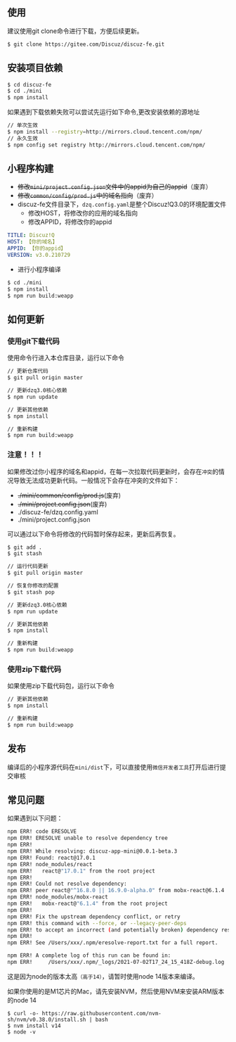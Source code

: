 ## 使用

建议使用git clone命令进行下载，方便后续更新。

```bash
$ git clone https://gitee.com/Discuz/discuz-fe.git
```

## 安装项目依赖

```bash
$ cd discuz-fe
$ cd ./mini
$ npm install
```

如果遇到下载依赖失败可以尝试先运行如下命令,更改安装依赖的源地址
```bash
// 单次生效
$ npm install --registry=http://mirrors.cloud.tencent.com/npm/
// 永久生效
$ npm config set registry http://mirrors.cloud.tencent.com/npm/
```

## 小程序构建

- ~~修改`mini/project.config.json`文件中的appid为自己的appid~~（废弃）
- ~~修改`common/config/prod.js`中的域名指向~~（废弃）
- discuz-fe文件目录下，`dzq.config.yaml`是整个Discuz!Q3.0的环境配置文件
  - 修改HOST，将修改你的应用的域名指向
  - 修改APPID，将修改你的appid

```yaml
TITLE: Discuz!Q
HOST: 【你的域名】
APPID: 【你的appid】
VERSION: v3.0.210729
```

- 进行小程序编译

```bash
$ cd ./mini
$ npm install
$ npm run build:weapp
```

## 如何更新

### 使用git下载代码

使用命令行进入本仓库目录，运行以下命令

```bash
// 更新仓库代码
$ git pull origin master

// 更新dzq3.0核心依赖
$ npm run update

// 更新其他依赖
$ npm install

// 重新构建
$ npm run build:weapp
```

### 注意！！！
如果修改过你小程序的域名和appid，在每一次拉取代码更新时，会存在`冲突`的情况导致无法成功更新代码。一般情况下会存在冲突的文件如下：
- ~~./mini/common/config/prod.js~~(废弃)
- ~~./mini/project.config.json~~(废弃)
- ./discuz-fe/dzq.config.yaml
- ./mini/project.config.json

可以通过以下命令将修改的代码暂时保存起来，更新后再恢复。
```bash
$ git add .
$ git stash

// 运行代码更新
$ git pull origin master

// 恢复你修改的配置
$ git stash pop

// 更新dzq3.0核心依赖
$ npm run update

// 更新其他依赖
$ npm install

// 重新构建
$ npm run build:weapp
```

### 使用zip下载代码

如果使用zip下载代码包，运行以下命令

```bash
// 更新其他依赖
$ npm install

// 重新构建
$ npm run build:weapp
```

## 发布

编译后的小程序源代码在`mini/dist`下，可以直接使用`微信开发者工具`打开后进行提交审核

## 常见问题

如果遇到以下问题：
```bash
npm ERR! code ERESOLVE
npm ERR! ERESOLVE unable to resolve dependency tree
npm ERR! 
npm ERR! While resolving: discuz-app-mini@0.0.1-beta.3
npm ERR! Found: react@17.0.1
npm ERR! node_modules/react
npm ERR!   react@"17.0.1" from the root project
npm ERR! 
npm ERR! Could not resolve dependency:
npm ERR! peer react@"^16.8.0 || 16.9.0-alpha.0" from mobx-react@6.1.4
npm ERR! node_modules/mobx-react
npm ERR!   mobx-react@"6.1.4" from the root project
npm ERR! 
npm ERR! Fix the upstream dependency conflict, or retry
npm ERR! this command with --force, or --legacy-peer-deps
npm ERR! to accept an incorrect (and potentially broken) dependency resolution.
npm ERR! 
npm ERR! See /Users/xxx/.npm/eresolve-report.txt for a full report.

npm ERR! A complete log of this run can be found in:
npm ERR!     /Users/xxx/.npm/_logs/2021-07-02T17_24_15_418Z-debug.log
```

这是因为node的版本太高`（高于14）`，请暂时使用node 14版本来编译。

如果你使用的是M1芯片的Mac，请先安装NVM，然后使用NVM来安装ARM版本的node 14

```
$ curl -o- https://raw.githubusercontent.com/nvm-sh/nvm/v0.38.0/install.sh | bash
$ nvm install v14
$ node -v
```